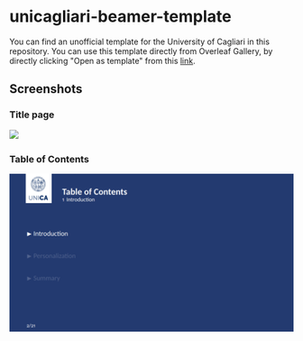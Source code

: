 # unicagliari-beamer-template
You can find an unofficial template for the University of Cagliari in this repository.
You can use this template directly from Overleaf Gallery, by directly clicking "Open as template" from this [link](https://www.overleaf.com/latex/templates/universita-degli-studi-di-cagliari-presentation/dfxpsfmnsgdm).

## Screenshots

### Title page

![](screenshots/title_page.png)

### Table of Contents

![](screenshots/table_of_contents.png)
